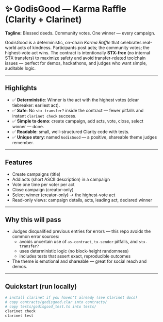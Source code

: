 # ✨ GodisGood — Karma Raffle (Clarity + Clarinet)

**Tagline:** Blessed deeds. Community votes. One winner — every campaign.

GodisGood is a deterministic, on-chain *Karma Raffle* that celebrates real-world acts of kindness. Participants post acts; the community votes; the highest-vote act wins. The contract is intentionally **STX-free** (no internal STX transfers) to maximize safety and avoid transfer-related toolchain issues — perfect for demos, hackathons, and judges who want simple, auditable logic.

---

## Highlights
- ✅ **Deterministic**: Winner is the act with the highest votes (clear tiebreaker: earliest act).
- ✅ **Safe**: No `stx-transfer?` inside the contract — fewer pitfalls and instant `clarinet check` success.
- ✅ **Simple to demo**: create campaign, add acts, vote, close, select winner — done.
- ✅ **Readable**: small, well-structured Clarity code with tests.
- ✅ **Unique story**: named `GodisGood` — a positive, shareable theme judges remember.

---

## Features
- Create campaigns (title)
- Add acts (short ASCII description) in a campaign
- Vote one time per voter per act
- Close campaign (creator-only)
- Select winner (creator-only) → the highest-vote act
- Read-only views: campaign details, acts, leading act, declared winner

---

## Why this will pass
- Judges disqualified previous entries for errors — this repo avoids the common error sources:
  - avoids uncertain use of `as-contract`, `tx-sender` pitfalls, and `stx-transfer?`
  - uses deterministic logic (no block-height randomness)
  - includes tests that assert exact, reproducible outcomes
- The theme is emotional and shareable — great for social reach and demos.

---

## Quickstart (run locally)
```bash
# install clarinet if you haven't already (see Clarinet docs)
# copy contracts/godisgood.clar into contracts/
# copy tests/godisgood_test.ts into tests/
clarinet check
clarinet test
